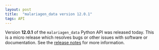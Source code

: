 ```yaml
---
layout: post
title:  "malariagen_data version 12.0.1"
tags: API
---
```


Version <strong>12.0.1</strong> of the `malariagen_data` Python API was
released today. This is a micro release which resolves bugs or other
issues with software or documentation. See the [release
notes](https://github.com/malariagen/malariagen-data-python/releases/tag/v12.0.1)
for more information.
